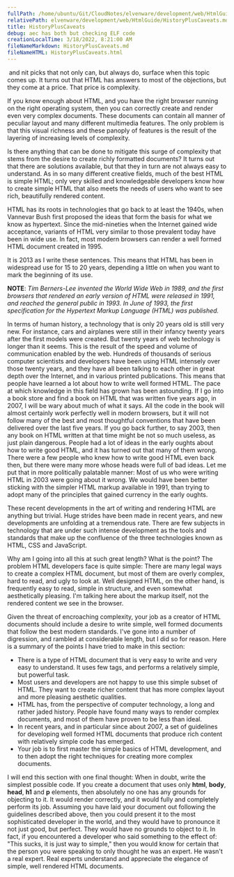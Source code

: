 ```yaml
---
fullPath: /home/ubuntu/Git/CloudNotes/elvenware/development/web/HtmlGuide/HistoryPlusCaveats.md
relativePath: elvenware/development/web/HtmlGuide/HistoryPlusCaveats.md
title: HistoryPlusCaveats
debug: aec has both but checking ELF code
creationLocalTime: 3/18/2022, 8:21:00 AM
fileNameMarkdown: HistoryPlusCaveats.md
fileNameHTML: HistoryPlusCaveats.html
---
```


<!-- toc -->
<!-- tocstop -->

 and nit picks that not only can, but always do, surface when this topic
comes up. It turns out that HTML has answers to most of the objections,
but they come at a price. That price is complexity.

If you know enough about HTML, and you have the right browser running on
the right operating system, then you can correctly create and render
even very complex documents. These documents can contain all manner of
peculiar layout and many different multimedia features. The only problem
is that this visual richness and these panoply of features is the result
of the layering of increasing levels of complexity.

Is there anything that can be done to mitigate this surge of complexity
that stems from the desire to create richly formatted documents? It
turns out that there are solutions available, but that they in turn are
not always easy to understand. As in so many different creative fields,
much of the best HTML is simple HTML; only very skilled and
knowledgeable developers know how to create simple HTML that also meets
the needs of users who want to see rich, beautifully rendered content.

HTML has its roots in technologies that go back to at least the 1940s,
when Vannevar Bush first proposed the ideas that form the basis for what
we know as hypertext. Since the mid-nineties when the Internet gained
wide acceptance, variants of HTML very similar to those prevalent today
have been in wide use. In fact, most modern browsers can render a well
formed HTML document created in 1995.

It is 2013 as I write these sentences. This means that HTML has been in
widespread use for 15 to 20 years, depending a little on when you want
to mark the beginning of its use.

**NOTE**: *Tim Berners-Lee invented the World Wide Web in 1989, and the
first browsers that rendered an early version of HTML were released in
1991, and reached the general public in 1993. In June of 1993, the first
specification for the Hypertext Markup Language (HTML) was published.*

In terms of human history, a technology that is only 20 years old is
still very new. For instance, cars and airplanes were still in their
infancy twenty years after the first models were created. But twenty
years of web technology is longer than it seems. This is the result of
the speed and volume of communication enabled by the web. Hundreds of
thousands of serious computer scientists and developers have been using
HTML intensely over those twenty years, and they have all been talking
to each other in great depth over the Internet, and in various printed
publications. This means that people have learned a lot about how to
write well formed HTML. The pace at which knowledge in this field has
grown has been astounding. If I go into a book store and find a book on
HTML that was written five years ago, in 2007, I will be wary about much
of what it says. All the code in the book will almost certainly work
perfectly well in modern browsers, but it will not follow many of the
best and most thoughtful conventions that have been delivered over the
last five years. If you go back further, to say 2003, then any book on
HTML written at that time might be not so much useless, as just plain
dangerous. People had a lot of ideas in the early oughts about how to
write good HTML, and it has turned out that many of them wrong. There
were a few people who knew how to write good HTML even back then, but
there were many more whose heads were full of bad ideas. Let me put that
in more politically palatable manner: Most of us who were writing HTML
in 2003 were going about it wrong. We would have been better sticking
with the simpler HTML markup available in 1991, than trying to adopt
many of the principles that gained currency in the early oughts.

These recent developments in the art of writing and rendering HTML are
anything but trivial. Huge strides have been made in recent years, and
new developments are unfolding at a tremendous rate. There are few
subjects in technology that are under such intense development as the
tools and standards that make up the confluence of the three
technologies known as HTML, CSS and JavaScript.

Why am I going into all this at such great length? What is the point?
The problem HTML developers face is quite simple: There are many legal
ways to create a complex HTML document, but most of them are overly
complex, hard to read, and ugly to look at. Well designed HTML, on the
other hand, is frequently easy to read, simple in structure, and even
somewhat aesthetically pleasing. I'm talking here about the markup
itself, not the rendered content we see in the browser.

Given the threat of encroaching complexity, your job as a creator of
HTML documents should include a desire to write simple, well formed
documents that follow the best modern standards. I've gone into a number
of digression, and rambled at considerable length, but I did so for
reason. Here is a summary of the points I have tried to make in this
section:

-   There is a type of HTML document that is very easy to write and very
    easy to understand. It uses few tags, and performs a relatively
    simple, but powerful task.
-   Most users and developers are not happy to use this simple subset of
    HTML. They want to create richer content that has more complex
    layout and more pleasing aesthetic qualities.
-   HTML has, from the perspective of computer technology, a long and
    rather jaded history. People have found many ways to render complex
    documents, and most of them have proven to be less than ideal.
-   In recent years, and in particular since about 2007, a set of
    guidelines for developing well formed HTML documents that produce
    rich content with relatively simple code has emerged.
-   Your job is to first master the simple basics of HTML development,
    and to then adopt the right techniques for creating more complex
    documents.

I will end this section with one final thought: When in doubt, write the
simplest possible code. If you create a document that uses only
**html**, **body**, **head**, **h1** and **p** elements, then absolutely
no one has any grounds for objecting to it. It would render correctly,
and it would fully and completely perform its job. Assuming you have
laid your document out following the guidelines described above, then
you could present it to the most sophisticated developer in the world,
and they would have to pronounce it not just good, but perfect. They
would have no grounds to object to it. In fact, if you encountered a
developer who said something to the effect of: "This sucks, it is just
way to simple," then you would know for certain that the person you were
speaking to only thought he was an expert. He wasn't a real expert. Real
experts understand and appreciate the elegance of simple, well rendered
HTML documents.
